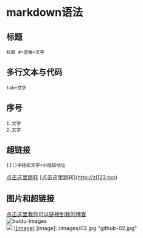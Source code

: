 # markdown语法

## 标题
    标题 #+空格+文字
## 多行文本与代码
    tab+文字
## 序号
    1.文字
    2.文字
## 超链接
    []()中括弧文字+小括弧地址
[点击这里跳转](http://zl123.top)
    \[点击这里跳转\](http://zl123.top)
## 图片和超链接
[点击这里我你可以链接到我的博客](http://guoyunsky.iteye.com)<br />
![baidu-images](http://www.baidu.com/img/bdlogo.png "baidu")  
<img src="http://su.bdimg.com/static/superplus/img/logo_white.png" />
[![image]](http://www.github.com/)
[image]: /images/02.jpg "github-02.jpg"